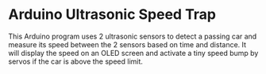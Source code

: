 # Arduino Ultrasonic Speed Trap
This Arduino program uses 2 ultrasonic sensors to detect a passing car and measure its speed between the 2 sensors based on time and distance. It will display the speed on an OLED screen and activate a tiny speed bump by servos if the car is above the speed limit.
